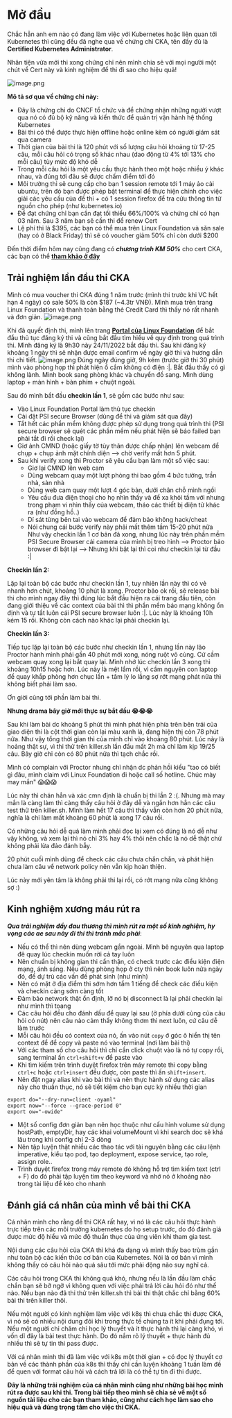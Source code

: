 # Mở đầu
Chắc hẳn anh em nào có đang làm việc với Kubernetes hoặc liên quan tới Kubernetes thì cũng đều đã nghe qua về chứng chỉ CKA, tên đầy đủ là **Certified Kubernetes Administrator**.

Nhân tiện vừa mới thi xong chứng chỉ nên mình chia sẻ với mọi người một chút về Cert này và kinh nghiệm để thi đi sao cho hiệu quả!

![image.png](https://images.viblo.asia/ff77d819-ba00-414f-91dd-c9520afd2d3e.png)

**Mô tả sơ qua về chứng chỉ này:**
- Đây là chứng chỉ do CNCF tổ chức và để chứng nhận những người vượt qua nó có đủ bộ kỹ năng và kiến thức để quản trị vận hành hệ thống Kubernetes
- Bài thi có thể được thực hiện offline hoặc online kèm có người giám sát qua camera
- Thời gian của bài thi là 120 phút với số lượng câu hỏi khoảng từ 17-25 câu, mỗi câu hỏi có trọng số khác nhau (dao động từ 4% tới 13% cho mỗi câu) tùy mức độ khó dễ
- Trong mỗi câu hỏi là một yêu cầu thực hành theo một hoặc nhiều ý khác nhau, và đúng tới đâu sẽ được chấm điểm tới đó
- Môi trường thi sẽ cung cấp cho bạn 1 session remote tới 1 máy ảo cài ubuntu, trên đó bạn được phép bật terminal để thực hiện chính cho việc giải các yêu cầu của đề thi + có 1 session firefox để tra cứu thông tin từ nguồn cho phép (như kubernetes.io)
- Để đạt chứng chỉ bạn cần đạt tối thiểu 66%/100% và chứng chỉ có hạn 03 năm. Sau 3 năm bạn sẽ cần thi để renew Cert
- Lệ phí thi là $395, các bạn có thể mua trên Linux Foundation và săn sale (hay có ở Black Friday) thì sẽ có voucher giảm 50% chỉ còn dưới $200

Đến thời điểm hôm nay cũng đang có ***chương trình KM 50%*** cho cert CKA, các bạn có thể [**tham khảo ở đây**](https://training.linuxfoundation.org/cyber-2022/?utm_source=lf&utm_medium=homepage-ticker&utm_campaign=22Q4+Training+Cyber+Week)
## Trải nghiệm lần đầu thi CKA
Mình có mua voucher thi CKA đúng 1 năm trước (mình thi trước khi VC hết hạn 4 ngày) có sale 50% là còn $187 (~4.3tr VNĐ). Mình mua trên trang Linux Foundation và thanh toán bằng thẻ Credit Card thì thấy nó rất nhanh và đơn giản.
![image.png](https://images.viblo.asia/4b9b2919-1897-4f66-bdba-00c9ea91ecd8.png)

Khi đã quyết định thi, mình lên trang [**Portal của Linux Foundation**](https://trainingportal.linuxfoundation.org/learn/dashboard/) để bắt đầu thủ tục đăng ký thi và cũng bắt đầu tìm hiểu về quy định trong quá trình thi. Mình đăng ký là 9h30 này 24/11/2022 bắt đầu thi. Sau khi đăng ký khoảng 1 ngày thì sẽ nhận được email confirm về ngày giờ thi và hương dẫn thi chi tiết. 
![image.png](https://images.viblo.asia/10326f5a-bb6d-4be7-83c2-e0940d97f81e.png)
Đúng ngày đúng giờ, 9h kém (trước giờ thi 30 phút) mình vào phòng họp thì phát hiện ổ cắm không có điện :|. Bắt đầu thấy có gì không lành. Mình book sang phòng khác và chuyển đồ sang. Mình dùng laptop + màn hình + bàn phím + chuột ngoài.

Sau đó mình bắt đầu **checkin lần 1**, sẽ gồm các bước như sau:
- Vào Linux Foundation Portal làm thủ tục checkin
- Cài đặt PSI secure Browser (dùng để thi và giám sát qua đây)
- Tắt hết các phần mềm không được phép sử dụng trong quá trình thi (PSI secure browser sẽ quét các phần mềm nếu phát hiện sẽ báo failed bạn phải tắt đi rồi check lại)
- Giơ ảnh CMND (hoặc giấy tờ tùy thân được chấp nhận) lên webcam để chụp + chụp ảnh mặt chính diện --> chờ verify mất hơn 5 phút. 
- Sau khi verify xong thì Proctor sẽ yêu cầu bạn làm một số việc sau:
    - Giơ lại CMND lên web cam
    - Dùng webcam quay một lượt phòng thi bao gồm 4 bức tường, trần nhà, sàn nhà
    - Dùng web cam quay một lượt 4 góc bàn, dưới chân chỗ mình ngồi
    - Yêu cầu đưa điện thoại cho họ nhìn thấy và để xa khỏi tầm với nhưng trong phạm vi nhìn thấy của webcam, tháo các thiết bị điện tử khác ra (như đồng hồ..)
    - Dí sát từng bên tai vào webcam để đảm bảo không hack/cheat
    - Nói chung cái bước verify này phải mất thêm tầm 15-20 phút nữa
Như vậy checkin lần 1 cơ bản đã xong, nhưng lúc này trên phần mềm PSI Secure Browser cái camera của mình bị treo hình --> Proctor bảo browser đi bật lại --> Nhưng khi bật lại thì coi như checkin lại từ đầu :|

**Checkin lần 2:**

Lặp lại toàn bộ các bước như checkin lần 1, tuy nhiên lần này thì có vẻ nhanh hơn chút, khoảng 10 phút là xong. Proctor bảo ok rồi, sẽ release bài thi cho mình ngay đây thì đúng lúc bắt đầu hiện ra cái trang đầu tiên, còn đang giới thiệu về các context của bài thì thì phần mềm báo mạng không ổn định và tự tắt luôn cái PSI secure browser luôn :|. Lúc này là khoảng 10h kém 15 rồi. Không còn cách nào khác lại phải checkin lại.

**Checkin lần 3:**

Tiếp tục lặp lại toàn bộ các bước như checkin lần 1, nhưng lần này lão Proctor hành mình phải gần 40 phút mới xong, nóng ruột vô cùng. Cứ cầm webcam quay xong lại bắt quay lại. Mình nhớ lúc checkin lần 3 xong thì khoảng 10h15 hoặc hơn. Lúc này là mệt lắm rồi, vì cầm nguyên con laptop để quay khắp phòng hơn chục lần + tâm lý lo lắng sợ rớt mạng phát nữa thì không biết phải làm sao.

Ơn giời cũng tới phần làm bài thi. 

**Nhưng drama bây giờ mới thực sự bắt đầu 😭😭😭** 

Sau khi làm bài dc khoảng 5 phút thì mình phát hiện phía trên bên trái của giao diện thi là cột thời gian còn lại màu xanh lá, đang hiện thị còn 78 phút nữa. Như vậy tổng thời gian thi của mình chỉ vào khoảng 80 phút. 
Lúc này là hoảng thật sự, vì thi thử trên killer.sh lần đầu mất 2h mà chỉ làm kịp 19/25 câu. Bây giờ chỉ còn có 80 phút nữa thì tạch chắc rồi.

Mình có complain với Proctor nhưng chỉ nhận dc phản hồi kiểu "tao có biết gì đâu, mình claim với Linux Foundation đi hoặc call số hotline. Chúc mày may mắn" 😱😱😱

Lúc này thì chán hẳn và xác cmn định là chuẩn bị thi lần 2 :(. Nhưng mà may mắn là càng làm thì càng thấy câu hỏi ở đây dễ và ngắn hơn hẳn các câu test thử trên killer.sh. Mình làm hết 17 câu thì thấy vẫn còn hơn 20 phút nữa, nghĩa là chỉ làm mất khoảng 60 phút là xong 17 câu rồi. 

Có những câu hỏi dễ quá làm mình phải đọc lại xem có đúng là nó dễ như vậy không, và xem lại thì nó chỉ 3% hay 4% thôi nên chắc là nó dễ thật chứ không phải lừa đảo đánh bẫy.

20 phút cuối mình dùng để check các câu chưa chắn chắn, và phát hiện chưa làm câu về network policy nên vẫn kịp hoàn thiện. 

Lúc này mới yên tâm là không phải thi lại rồi, có rớt mạng nữa cũng không sợ :)

## Kinh nghiệm xương máu rút ra
***Qua trải nghiệm đầy đau thương thì mình rút ra một số kinh nghiệm, hy vọng các ae sau này đi thi thì tránh mắc phải***:
- Nếu có thể thì nên dùng webcam gắn ngoài. Mình bê nguyên qua laptop đê quay lúc checkin muốn rời cả tay luôn
- Nên chuẩn bị không gian thi cẩn thận, có check trước các điều kiện điện mạng, ánh sáng. Nếu dùng phòng họp ở cty thì nên book luôn nửa ngày đó, để dự trù các vấn đề phát sinh (như mình)
- Nên có mặt ở địa điểm thi sớm hơn tầm 1 tiếng để check các điều kiện và checkin càng sớm càng tốt
- Đảm bảo network thật ổn định, lỡ nó bị disconnect là lại phải checkin lại như mình thì toang
- Các câu hỏi đều cho đánh dấu để quay lại sau (ở phía dưới cùng của câu hỏi có nút) nên câu nào cảm thấy không thơm thì next luôn, cứ câu dễ làm trước
- Mỗi câu hỏi đều có context của nó, ấn vào nút `copy` ở góc ô hiển thị tên context để để copy và paste nó vào terminal (nơi làm bài thi)
- Với các tham số cho câu hỏi thì chỉ cần click chuột vào là nó tự copy rồi, sang terminal ấn `ctrl+shift+v` để paste vào
- Khi tìm kiếm trên trình duyệt firefox trên máy remote thì copy bằng `ctrl+c` hoặc `ctrl+insert` đều được, còn paste thì ấn `shift+insert`.
- Nên đặt ngay alias khi vào bài thi và nên thực hành sử dụng các alias này cho thuần thục, nó sẽ tiết kiệm cho bạn cực kỳ nhiều thời gian
```
export do="--dry-run=client -oyaml"
export now="--force --grace-period 0"
export ow="-owide"
```
- Một số config đơn giản bạn nên học thuộc như cấu hình volume sử dụng hostPath, emptyDir, hay các khai volumeMount vì khi search doc sẽ khá lâu trong khi config chỉ 2-3 dòng
- Nên tập luyện thật nhiều các thao tác với tài nguyên bằng các câu lệnh imperative, kiểu tạo pod, tạo deployment, expose service, tạo role, assign role.. 
- Trình duyệt firefox trong máy remote đó không hỗ trợ tìm kiếm text (ctrl + F) do đó phải tập luyện tìm theo keyword và nhớ nó ở khoảng nào trong tài liệu để kéo cho nhanh

## Đánh giá cá nhân của mình về bài thi CKA
Cá nhân mình cho rằng đề thi CKA rất hay, vì nó là các câu hỏi thực hành trực tiếp trên các môi trường kubernetes do họ setup trước, do đó đánh giá được mức độ hiểu và mức độ thuần thục của ứng viên khi tham gia test.

Nội dung các câu hỏi của CKA thì khá đa dạng và mình thấy bao trùm gần như toàn bộ các kiến thức cơ bản của Kubernetes. Nói là cơ bản vì mình không thấy có câu hỏi nào quá sâu tới mức phải động não suy nghĩ cả.

Các câu hỏi trong CKA thì không quá khó, nhưng nếu là lần đầu làm chắc chắn bạn sẽ bỡ ngỡ vì không quen với việc phải trả lời câu hỏi đó như thế nào. Nếu bạn nào đã thi thử trên killer.sh thì bài thi thật chắc chỉ bằng 60% bài thi trên killer thôi. 

Nếu một người có kinh nghiệm làm việc với k8s thì chưa chắc thi được CKA, vì nó sẽ có nhiều nội dung đôi khi trong thực tế chúng ta ít khi phải đụng tới. Nếu một người chỉ chăm chỉ học lý thuyết và ít thực hành thì lại càng khó, vì vốn dĩ đây là bài test thực hành. Do đó nắm rõ lý thuyết + thực hành đủ nhiều thì sẽ tự tin thi pass được.

Với cá nhân mình thì đã làm việc với k8s một thời gian + có đọc lý thuyết cơ bản về các thành phần của k8s thì thấy chỉ cần luyện khoảng 1 tuần làm đề để quen với format câu hỏi và cách trả lời là có thể tự tin đi thi được.

**Đây là những trải nghiệm của cá nhân mình cũng như những bài học mình rút ra được sau khi thi. Trong bài tiếp theo mình sẽ chia sẻ về một số nguồn tài liệu cho các bạn tham khảo, cũng như cách học làm sao cho hiệu quả và đúng trọng tâm cho việc thi CKA.**